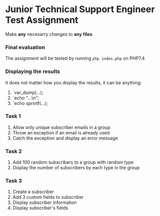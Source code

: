# Junior Technical Support Engineer Test Assignment

Make **any** necesarry changes to **any files**

### Final evaluation
The assignment will be tested by running `php index.php` on PHP7.4

### Displaying the results

It does not matter how you display the results, it can be anything:
1. `var_dump(...);
2. `echo "...\n";
3. `echo sprintf(...);

### Task 1
1. Allow only unique subscriber emails in a group
2. Throw an exception if an email is already used
3. Catch the exception and display an error message

### Task 2
1. Add 100 random subscribers to a group with random type
2. Display the number of subscribers by each type in the group

### Task 3
1. Create a subscriber
2. Add 3 custom fields to subscriber
3. Display subscriber information
4. Display subscriber's fields
